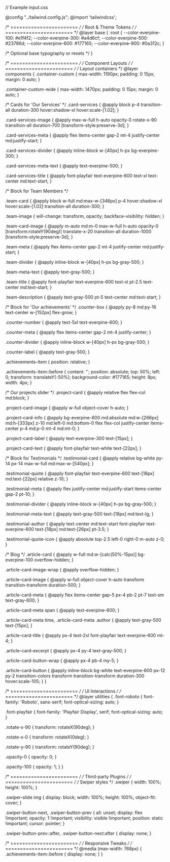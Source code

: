 // Example input.css

@config "../tailwind.config.js";
@import 'tailwindcss';

/* ======================= */
/* Root & Theme Tokens  */
/* ======================= */
@layer base {
  :root {
    --color-everpine-100: #e1f4f2;
    --color-everpine-300: #a4d6cf;
    --color-everpine-500: #23786d;
    --color-everpine-600: #177165;
    --color-everpine-900: #0a312c;
  }

  /* Optional base typography or resets */
}

/* ======================= */
/* Component Layouts    */
/* ======================= */
/* Layout containers */
@layer components {
  .container-custom {
    max-width: 1190px;
    padding: 0 15px;
    margin: 0 auto;
  }

  .container-custom-wide {
    max-width: 1470px;
    padding: 0 15px;
    margin: 0 auto;
  }

  /* Cards for 'Our Services' */
  .card-services {
    @apply block p-4 transition-all duration-300 hover:shadow-xl hover:scale-[1.02];
  }

  .card-services-image {
    @apply max-w-full h-auto opacity-0 rotate-x-90 transition-all duration-700 [transform-style:preserve-3d];
  }

  .card-services-meta {
    @apply flex items-center gap-2 mt-4 justify-center md:justify-start;
  }

  .card-services-divider {
    @apply inline-block w-[40px] h-px bg-everpine-300;
  }

  .card-services-meta-text {
    @apply text-everpine-500;
  }

  .card-services-title {
    @apply font-playfair text-everpine-600 text-xl text-center md:text-start;
  }

  /* Block for Team Members */

  .team-card {
    @apply block w-full md:max-w-[346px] p-4 hover:shadow-xl hover:scale-[1.02] transition-all duration-300;
  }

  .team-image {
    will-change: transform, opacity;
    backface-visibility: hidden;
  }

  .team-card-image {
    @apply m-auto md:m-0 max-w-full h-auto opacity-0 [transform:rotateY(90deg)] translate-x-20 transition-all duration-1000 [transform-style:preserve-3d];
  }

  .team-meta {
    @apply flex items-center gap-2 mt-4 justify-center md:justify-start;
  }

  .team-divider {
    @apply inline-block w-[40px] h-px bg-gray-500;
  }

  .team-meta-text {
    @apply text-gray-500;
  }

  .team-title {
    @apply font-playfair text-everpine-600 text-xl pt-2.5 text-center md:text-start;
  }

  .team-description {
    @apply text-gray-500 pt-5 text-center md:text-start;
  }

  /* Block for 'Our achievements' */
  .counter-box {
    @apply py-8 md:py-16 text-center w-[152px] flex-grow;
  }

  .counter-number {
    @apply text-5xl text-everpine-600;
  }

  .counter-meta {
    @apply flex items-center gap-2 mt-4 justify-center;
  }

  .counter-divider {
    @apply inline-block w-[40px] h-px bg-gray-500;
  }

  .counter-label {
    @apply text-gray-500;
  }

  .achievements-item {
    position: relative;
  }

  .achievements-item::before {
    content: '';
    position: absolute;
    top: 50%;
    left: 0;
    transform: translateY(-50%);
    background-color: #177165;
    height: 8px;
    width: 4px;
  }

  /* Our projects slider */
  .project-card {
    @apply relative flex flex-col md:block;
  }

  .project-card-image {
    @apply w-full object-cover h-auto;
  }

  .project-card-info {
    @apply bg-everpine-600 md:absolute md:w-[266px] md:h-[333px] z-10 md:left-0 md:bottom-0 flex flex-col justify-center items-center p-4 md:p-0 mt-4 md:mt-0;
  }

  .project-card-label {
    @apply text-everpine-300 text-[15px];
  }

  .project-card-text {
    @apply font-playfair text-white text-[22px];
  }

  /* Block for Testimonials */
  .testimonial-card {
    @apply relative bg-white py-14 px-14 max-w-full md:max-w-[540px];
  }

  .testimonial-quote {
    @apply font-playfair text-everpine-600 text-[18px] md:text-[22px] relative z-10;
  }

  .testimonial-meta {
    @apply flex justify-center md:justify-start items-center gap-2 pt-10;
  }

  .testimonial-divider {
    @apply inline-block w-[40px] h-px bg-gray-500;
  }

  .testimonial-meta-text {
    @apply text-gray-500 text-[18px] md:text-lg;
  }

  .testimonial-author {
    @apply text-center md:text-start font-playfair text-everpine-600 text-[18px] md:text-[26px] pt-3.5;
  }

  .testimonial-quote-icon {
    @apply absolute top-2.5 left-0 right-0 m-auto z-0;
  }

  /* Blog */
  .article-card {
    @apply w-full md:w-[calc(50%-15px)] bg-everpine-100 overflow-hidden;
  }

  .article-card-image-wrap {
    @apply overflow-hidden;
  }

  .article-card-image {
    @apply w-full object-cover h-auto transform transition-transform duration-500;
  }

  .article-card-meta {
    @apply flex items-center gap-5 px-4 pb-2 pt-7 text-sm text-gray-600;
  }

  .article-card-meta span {
    @apply text-everpine-600;
  }

  .article-card-meta time,
  .article-card-meta .author {
    @apply text-gray-500 text-[15px];
  }

  .article-card-title {
    @apply px-4 text-2xl font-playfair text-everpine-600 mt-4;
  }

  .article-card-excerpt {
    @apply px-4 py-4 text-gray-500;
  }

  .article-card-button-wrap {
    @apply px-4 pb-4 my-5;
  }

  .article-card-button {
    @apply inline-block bg-white text-everpine-600 px-12 py-2 transition-colors transform transition-transform duration-300 hover:scale-105;
  }
}

/* ======================= */
/* UI Interactions     */
/* ======================= */
@layer utilities {
  .font-roboto {
    font-family: 'Roboto', sans-serif;
    font-optical-sizing: auto;
  }

  .font-playfair {
    font-family: 'Playfair Display', serif;
    font-optical-sizing: auto;
  }

  .rotate-x-90 {
    transform: rotateX(90deg);
  }

  .rotate-x-0 {
    transform: rotateX(0deg);
  }

  .rotate-y-90 {
    transform: rotateY(90deg);
  }

  .opacity-0 {
    opacity: 0;
  }

  .opacity-100 {
    opacity: 1;
  }
}

/* ======================= */
/* Third-party Plugins  */
/* ======================= */
/* Swiper styles */
.swiper {
  width: 100%;
  height: 100%;
}

.swiper-slide img {
  display: block;
  width: 100%;
  height: 100%;
  object-fit: cover;
}

.swiper-button-next,
.swiper-button-prev {
  all: unset;
  display: flex !important;
  opacity: 1 !important;
  visibility: visible !important;
  position: static !important;
  cursor: pointer;
}

.swiper-button-prev::after,
.swiper-button-next:after {
  display: none;
}

/* ======================= */
/* Responsive Tweaks    */
/* ======================= */
@media (max-width: 768px) {
  .achievements-item::before {
    display: none;
  }
}
